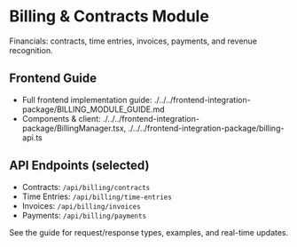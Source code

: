 # Billing & Contracts Module

Financials: contracts, time entries, invoices, payments, and revenue recognition.

## Frontend Guide

- Full frontend implementation guide: ./../../frontend-integration-package/BILLING_MODULE_GUIDE.md
- Components & client: ./../../frontend-integration-package/BillingManager.tsx, ./../../frontend-integration-package/billing-api.ts

## API Endpoints (selected)

- Contracts: `/api/billing/contracts`
- Time Entries: `/api/billing/time-entries`
- Invoices: `/api/billing/invoices`
- Payments: `/api/billing/payments`

See the guide for request/response types, examples, and real-time updates.


